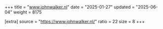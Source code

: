 +++
title = "www.johnwalker.nl"
date = "2025-01-27"
updated = "2025-06-04"
weight = 8175

[extra]
source = "https://www.johnwalker.nl/"
ratio = 22
size = 8
+++
